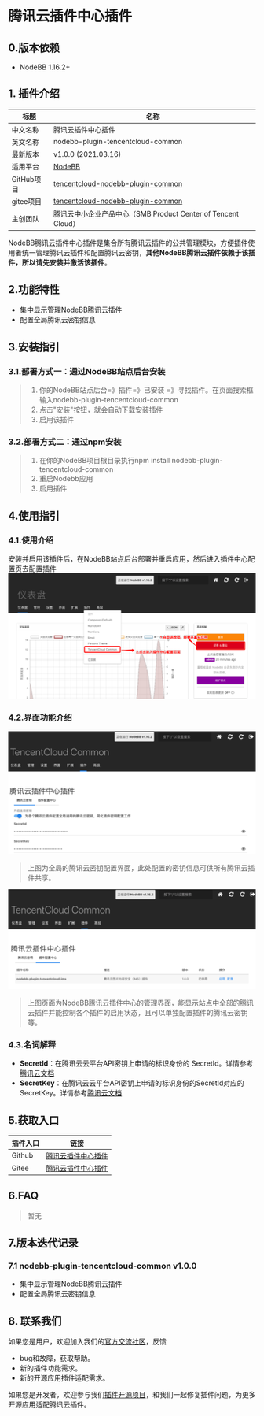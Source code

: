 # 腾讯云插件中心插件

## 0.版本依赖

- NodeBB 1.16.2+

## 1. 插件介绍
| 标题      | 名称    |
| ----     | ---------------- |
| 中文名称   | 腾讯云插件中心插件 |
| 英文名称   | nodebb-plugin-tencentcloud-common |
| 最新版本   | v1.0.0 (2021.03.16) |
| 适用平台   | [NodeBB](https://nodebb.org) |
| GitHub项目| [tencentcloud-nodebb-plugin-common](https://github.com/Tencent-Cloud-Plugins/tencentcloud-nodebb-plugin-common) |
| gitee项目| [tencentcloud-nodebb-plugin-common](https://gitee.com/Tencent-Cloud-Plugins/tencentcloud-nodebb-plugin-common) |
| 主创团队   | 腾讯云中小企业产品中心（SMB Product Center of Tencent Cloud） |

NodeBB腾讯云插件中心插件是集合所有腾讯云插件的公共管理模块，方便插件使用者统一管理腾讯云插件和配置腾讯云密钥，**其他NodeBB腾讯云插件依赖于该插件，所以请先安装并激活该插件**。

## 2.功能特性

- 集中显示管理NodeBB腾讯云插件
- 配置全局腾讯云密钥信息

## 3.安装指引

### 3.1.部署方式一：通过NodeBB站点后台安装
> 1. 你的NodeBB站点后台=》插件=》已安装 =》寻找插件。在页面搜索框输入nodebb-plugin-tencentcloud-common
> 2. 点击"安装"按钮，就会自动下载安装插件
> 3. 启用该插件

### 3.2.部署方式二：通过npm安装
> 1. 在你的NodeBB项目根目录执行npm install nodebb-plugin-tencentcloud-common
> 2. 重启Nodebb应用
> 3. 启用插件

## 4.使用指引
### 4.1.使用介绍
安装并启用该插件后，在NodeBB站点后台部署并重启应用，然后进入插件中心配置页去配置插件
![](./images/common-guide1.png)

### 4.2.界面功能介绍
![](./images/common-guide2.png)
> 上图为全局的腾讯云密钥配置界面，此处配置的密钥信息可供所有腾讯云插件共享。

![](./images/common-guide3.png)
> 上图页面为NodeBB腾讯云插件中心的管理界面，能显示站点中全部的腾讯云插件并能控制各个插件的启用状态，且可以单独配置插件的腾讯云密钥等。



### 4.3.名词解释
- **SecretId**：在腾讯云云平台API密钥上申请的标识身份的 SecretId。详情参考[腾讯云文档](https://cloud.tencent.com/document/product)
- **SecretKey**：在腾讯云云平台API密钥上申请的标识身份的SecretId对应的SecretKey。详情参考[腾讯云文档](https://cloud.tencent.com/document/product)

## 5.获取入口

| 插件入口          | 链接                                                         |
| ----------------- | ------------------------------------------------------------ |
| Github | [腾讯云插件中心插件](https://github.com/Tencent-Cloud-Plugins/tencentcloud-nodebb-plugin-common) |
| Gitee | [腾讯云插件中心插件](https://gitee.com/Tencent-Cloud-Plugins/tencentcloud-nodebb-plugin-common) |

## 6.FAQ

> 暂无

## 7.版本迭代记录

### 7.1 nodebb-plugin-tencentcloud-common v1.0.0
- 集中显示管理NodeBB腾讯云插件
- 配置全局腾讯云密钥信息

## 8. 联系我们

如果您是用户，欢迎加入我们的[官方交流社区](https://dnspod.chat/category/10)，反馈
- bug和故障，获取帮助。
- 新的插件功能需求。
- 新的开源应用插件适配需求。

如果您是开发者，欢迎参与我们[插件开源项目](https://github.com/Tencent-Cloud-Plugins)，和我们一起修复插件问题，为更多开源应用适配腾讯云插件。